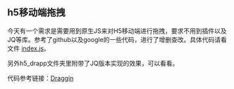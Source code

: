 ## h5移动端拖拽

今天有一个需求是需要用到原生JS来对H5移动端进行拖拽，要求不用到插件以及JQ等库。参考了github以及google的一些代码，进行了增删查改。具体代码请看文件 [index.js](https://github.com/mtonhuang/bolg/tree/master/h5/h5_drap/index)。

另外h5_drapp文件夹里附带了JQ版本实现的效果，可以看看。

代码参考链接：[Draggin](https://github.com/chrisnunes57/Draggin.js)


